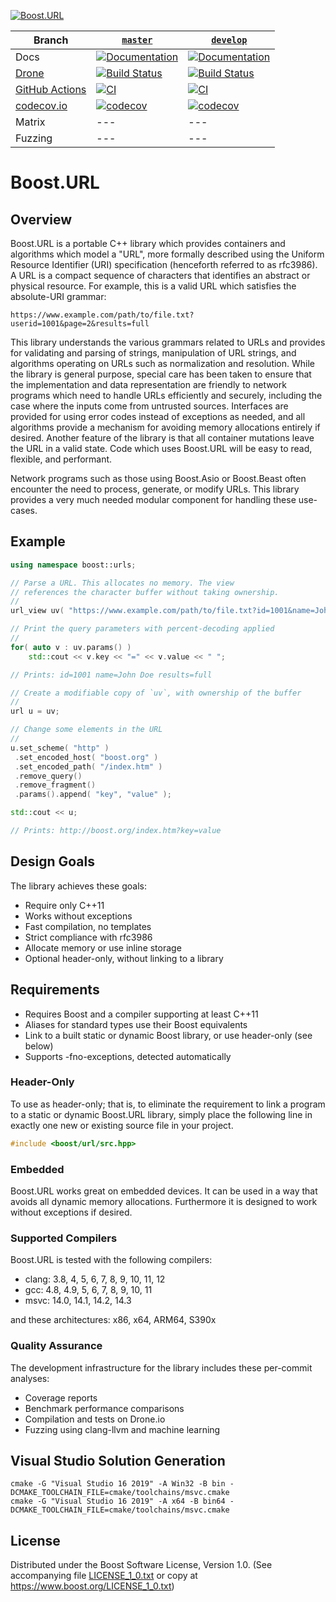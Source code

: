 [![Boost.URL](https://raw.githubusercontent.com/vinniefalco/url/master/doc/images/repo-logo.png)](http://master.url.cpp.al/)

Branch          | [`master`](https://github.com/CPPAlliance/url/tree/master) | [`develop`](https://github.com/CPPAlliance/url/tree/develop) |
--------------- | ----------------------------------------------------------- | ------------------------------------------------------------- |
Docs            | [![Documentation](https://img.shields.io/badge/docs-master-brightgreen.svg)](http://master.url.cpp.al/) | [![Documentation](https://img.shields.io/badge/docs-develop-brightgreen.svg)](http://develop.url.cpp.al/)
[Drone](https://drone.io/) | [![Build Status](https://drone.cpp.al/api/badges/CPPAlliance/url/status.svg?ref=refs/heads/master)](https://drone.cpp.al/CPPAlliance/url) | [![Build Status](https://drone.cpp.al/api/badges/CPPAlliance/url/status.svg?ref=refs/heads/develop)](https://drone.cpp.al/CPPAlliance/url)
[GitHub Actions](https://github.com/) | [![CI](https://github.com/CPPAlliance/url/actions/workflows/ci.yml/badge.svg?branch=master)](https://github.com/CPPAlliance/url/actions/workflows/ci.yml) | [![CI](https://github.com/CPPAlliance/url/actions/workflows/ci.yml/badge.svg?branch=develop)](https://github.com/CPPAlliance/url/actions/workflows/ci.yml)
[codecov.io](https://codecov.io) | [![codecov](https://codecov.io/gh/CPPAlliance/url/branch/master/graph/badge.svg)](https://codecov.io/gh/CPPAlliance/url/branch/master) | [![codecov](https://codecov.io/gh/CPPAlliance/url/branch/develop/graph/badge.svg)](https://codecov.io/gh/CPPAlliance/url/branch/develop)
Matrix          | --- | --- 
Fuzzing         | --- | --- 

# Boost.URL

## Overview

Boost.URL is a portable C++ library which provides containers and algorithms
which model a "URL", more formally described using the Uniform Resource
Identifier (URI) specification (henceforth referred to as rfc3986). A URL
is a compact sequence of characters that identifies an abstract or physical
resource. For example, this is a valid URL which satisfies the
absolute-URI grammar:

```
https://www.example.com/path/to/file.txt?userid=1001&page=2&results=full
```

This library understands the various grammars related to URLs and provides
for validating and parsing of strings, manipulation of URL strings, and
algorithms operating on URLs such as normalization and resolution. While
the library is general purpose, special care has been taken to ensure that
the implementation and data representation are friendly to network programs
which need to handle URLs efficiently and securely, including the case where
the inputs come from untrusted sources. Interfaces are provided for using
error codes instead of exceptions as needed, and all algorithms provide a
mechanism for avoiding memory allocations entirely if desired. Another
feature of the library is that all container mutations leave the URL in
a valid state. Code which uses Boost.URL will be easy to read, flexible,
and performant.

Network programs such as those using Boost.Asio or Boost.Beast often
encounter the need to process, generate, or modify URLs. This library
provides a very much needed modular component for handling these
use-cases.

## Example
```cpp
using namespace boost::urls;

// Parse a URL. This allocates no memory. The view
// references the character buffer without taking ownership.
//
url_view uv( "https://www.example.com/path/to/file.txt?id=1001&name=John%20Doe&results=full" );

// Print the query parameters with percent-decoding applied
//
for( auto v : uv.params() )
    std::cout << v.key << "=" << v.value << " ";

// Prints: id=1001 name=John Doe results=full

// Create a modifiable copy of `uv`, with ownership of the buffer
//
url u = uv;

// Change some elements in the URL
//
u.set_scheme( "http" )
 .set_encoded_host( "boost.org" )
 .set_encoded_path( "/index.htm" )
 .remove_query()
 .remove_fragment()
 .params().append( "key", "value" );

std::cout << u;

// Prints: http://boost.org/index.htm?key=value
```

## Design Goals

The library achieves these goals:

* Require only C++11
* Works without exceptions
* Fast compilation, no templates
* Strict compliance with rfc3986
* Allocate memory or use inline storage
* Optional header-only, without linking to a library

## Requirements

* Requires Boost and a compiler supporting at least C++11
* Aliases for standard types use their Boost equivalents
* Link to a built static or dynamic Boost library, or use header-only (see below)
* Supports -fno-exceptions, detected automatically

### Header-Only

To use as header-only; that is, to eliminate the requirement to
link a program to a static or dynamic Boost.URL library, simply
place the following line in exactly one new or existing source
file in your project.
```cpp
#include <boost/url/src.hpp>
```

### Embedded

Boost.URL works great on embedded devices. It can be used in a way
that avoids all dynamic memory allocations. Furthermore it is designed 
to work without exceptions if desired.

### Supported Compilers

Boost.URL is tested with the following compilers:

* clang: 3.8, 4, 5, 6, 7, 8, 9, 10, 11, 12
* gcc: 4.8, 4.9, 5, 6, 7, 8, 9, 10, 11
* msvc: 14.0, 14.1, 14.2, 14.3

and these architectures: x86, x64, ARM64, S390x

### Quality Assurance

The development infrastructure for the library includes
these per-commit analyses:

* Coverage reports
* Benchmark performance comparisons
* Compilation and tests on Drone.io
* Fuzzing using clang-llvm and machine learning

## Visual Studio Solution Generation

    cmake -G "Visual Studio 16 2019" -A Win32 -B bin -DCMAKE_TOOLCHAIN_FILE=cmake/toolchains/msvc.cmake
    cmake -G "Visual Studio 16 2019" -A x64 -B bin64 -DCMAKE_TOOLCHAIN_FILE=cmake/toolchains/msvc.cmake

## License

Distributed under the Boost Software License, Version 1.0.
(See accompanying file [LICENSE_1_0.txt](LICENSE_1_0.txt) or copy at
https://www.boost.org/LICENSE_1_0.txt)
